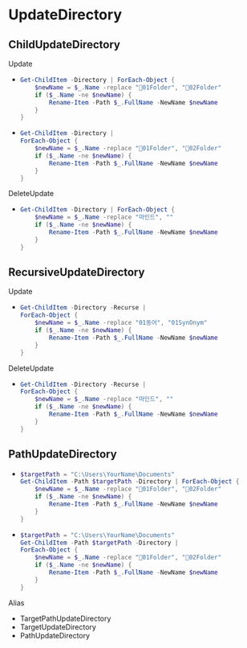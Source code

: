# UpdateDirectory
## ChildUpdateDirectory
Update
- ```ps1
  Get-ChildItem -Directory | ForEach-Object {
      $newName = $_.Name -replace "📁01Folder", "💼02Folder"
      if ($_.Name -ne $newName) {
          Rename-Item -Path $_.FullName -NewName $newName
      }
  }
  ```
- ```ps1
  Get-ChildItem -Directory | 
  ForEach-Object {
      $newName = $_.Name -replace "📁01Folder", "💼02Folder"
      if ($_.Name -ne $newName) {
          Rename-Item -Path $_.FullName -NewName $newName
      }
  }
  ```

DeleteUpdate  
- ```ps1
  Get-ChildItem -Directory | ForEach-Object {
      $newName = $_.Name -replace "마인드", ""
      if ($_.Name -ne $newName) {
          Rename-Item -Path $_.FullName -NewName $newName
      }
  }
  ```


## RecursiveUpdateDirectory
Update
- ```ps1
  Get-ChildItem -Directory -Recurse | 
  ForEach-Object {
      $newName = $_.Name -replace "01동어", "01SynOnym"
      if ($_.Name -ne $newName) {
          Rename-Item -Path $_.FullName -NewName $newName
      }
  }
  ```

DeleteUpdate
- ```ps1
  Get-ChildItem -Directory -Recurse | 
  ForEach-Object {
      $newName = $_.Name -replace "마인드", ""
      if ($_.Name -ne $newName) {
          Rename-Item -Path $_.FullName -NewName $newName
      }
  }
  ```



## PathUpdateDirectory
- ```ps1
  $targetPath = "C:\Users\YourName\Documents"
  Get-ChildItem -Path $targetPath -Directory | ForEach-Object {
      $newName = $_.Name -replace "📁01Folder", "💼02Folder"
      if ($_.Name -ne $newName) {
          Rename-Item -Path $_.FullName -NewName $newName
      }
  } 
  ```
- ```ps1
  $targetPath = "C:\Users\YourName\Documents"
  Get-ChildItem -Path $targetPath -Directory | 
  ForEach-Object {
      $newName = $_.Name -replace "📁01Folder", "💼02Folder"
      if ($_.Name -ne $newName) {
          Rename-Item -Path $_.FullName -NewName $newName
      }
  }
  ```


Alias
- TargetPathUpdateDirectory
- TargetUpdateDirectory
- PathUpdateDirectory


